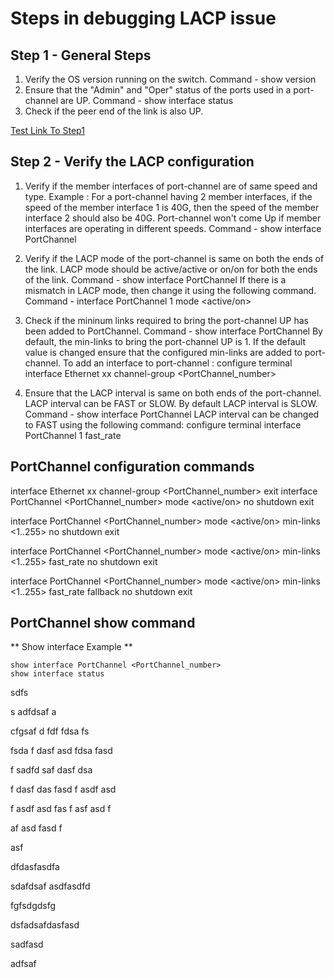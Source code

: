 # Steps in debugging LACP issue

## Step 1 - General Steps
1) Verify the OS version running on the switch.
Command - show version
2) Ensure that the "Admin" and "Oper" status of the ports used in a port-channel are UP.
Command - show interface status
3) Check if the peer end of the link is also UP.

[Test Link To Step1](#PortChannel-show-command)

## Step 2 - Verify the LACP configuration
1) Verify if the member interfaces of port-channel are of same speed and type.
Example : For a port-channel having 2 member interfaces, if the speed of the member interface 1 is 40G, then the speed of the member interface 2 should also be 40G.
Port-channel won't come Up if member interfaces are operating in different speeds.
Command - show interface PortChannel <port-channel-number>

2) Verify if the LACP mode of the port-channel is same on both the ends of the link.
LACP mode should be active/active or on/on for both the ends of the link.
Command - show interface PortChannel <port-channel-number>
If there is a mismatch in LACP mode, then change it using the following command.
Command - interface PortChannel 1 mode <active/on>

3) Check if the mininum links required to bring the port-channel UP has been added to PortChannel.
Command - show interface PortChannel <port-channel-number>
By default, the min-links to bring the port-channel UP is 1. If the default value is changed ensure that the configured min-links are added to port-channel.
To add an interface to port-channel :
configure terminal
interface Ethernet xx
channel-group <PortChannel_number>

4) Ensure that the LACP interval is same on both ends of the port-channel.
LACP interval can be FAST or SLOW. By default LACP interval is SLOW. 
Command - show interface PortChannel <port-channel-number>
LACP interval can be changed to FAST using the following command:
configure terminal
interface PortChannel 1 fast_rate


## PortChannel configuration commands
interface Ethernet xx
channel-group <PortChannel_number>
exit
interface PortChannel <PortChannel_number> mode <active/on>
no shutdown
exit

interface PortChannel <PortChannel_number> mode <active/on> min-links <1..255>
no shutdown
exit

interface PortChannel <PortChannel_number> mode <active/on> min-links <1..255> fast_rate
no shutdown
exit

interface PortChannel <PortChannel_number> mode <active/on> min-links <1..255> fast_rate fallback
no shutdown
exit

## PortChannel show command 
 
** Show interface Example ** 

```
show interface PortChannel <PortChannel_number>
show interface status
```

 
  sdfs
  
  
  s
  adfdsaf
  a
  
  
  
  
  cfgsaf
  d
  fdf
  fdsa
  fs
  
  
  
  
  fsda
  f
  dasf
  asd
  fdsa
  fasd
  
  
  f
  sadfd
  saf
  dasf
  dsa
  
  
  f
  dasf
  das
  fasd
  f
  asdf
  asd
  
  
  
  f
  asdf
  asd
  fas
  f
  asf
  asd
  f
  
  
  
  af
  asd
  fasd
  f
  
  
  
  asf
  
  
  dfdasfasdfa
  
  
  sdafdsaf
  asdfasdfd
  
  
  
  fgfsdgdsfg
  
  
  
  dsfadsafdasfasd
  
  
  
  sadfasd
  
  
  
  adfsaf
  
  
  
  
